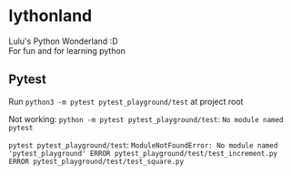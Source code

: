 # lythonland
Lulu's Python Wonderland :D <br />
For fun and for learning python

## Pytest
Run `python3 -m pytest pytest_playground/test` at project root

Not working:
`python -m pytest pytest_playground/test`: `No module named pytest`

`pytest pytest_playground/test`: `ModuleNotFoundError: No module named 'pytest_playground' ERROR pytest_playground/test/test_increment.py ERROR pytest_playground/test/test_square.py`